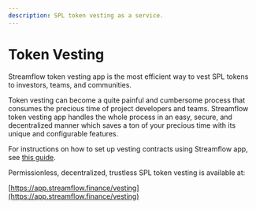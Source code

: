 ```yaml
---
description: SPL token vesting as a service.
---
```


# Token Vesting

Streamflow token vesting app is the most efficient way to vest SPL tokens to investors, teams, and communities.

Token vesting can become a quite painful and cumbersome process that consumes the precious time of project developers and teams. Streamflow token vesting app handles the whole process in an easy, secure, and decentralized manner which saves a ton of your precious time with its unique and configurable features.

For instructions on how to set up vesting contracts using Streamflow app, see [this guide](broken-reference).

Permissionless, decentralized, trustless SPL token vesting is available at:

[https://app.streamflow.finance/vesting](https://app.streamflow.finance/vesting)
